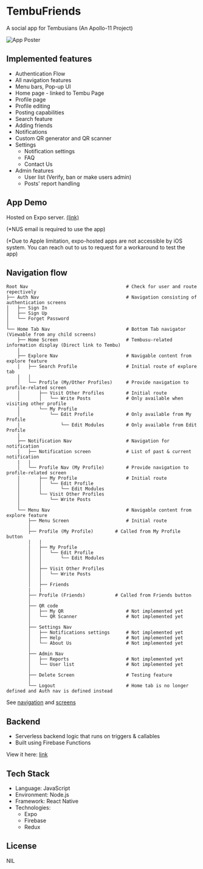 # TembuFriends

A social app for Tembusians (An Apollo-11 Project)

![App Poster](https://i.imgur.com/e6QMP4f.png)

## Implemented features

-   Authentication Flow
-   All navigation features
-   Menu bars, Pop-up UI
-   Home page - linked to Tembu Page
-   Profile page
-   Profile editing
-   Posting capabilities
-   Search feature
-   Adding friends
-   Notifications
-   Custom QR generator and QR scanner
-   Settings
    -   Notification settings
    -   FAQ
    -   Contact Us
-   Admin features
    -   User list (Verify, ban or make users admin)
    -   Posts' report handling

## App Demo

Hosted on Expo server. [(link)](https://expo.io/@tembufriends/TembuFriends)

(*NUS email is required to use the app)

(*Due to Apple limitation, expo-hosted apps are not accessible by iOS system. You can reach out to us to request for a workaround to test the app)

## Navigation flow

    Root Nav                                    # Check for user and route repectively
    ├── Auth Nav                                # Navigation consisting of authentication screens
    │   ├── Sign In
    │   ├── Sign Up
    │   └── Forget Password
    │
    └── Home Tab Nav                            # Bottom Tab navigator (Viewable from any child screens)
        ├── Home Screen                         # Tembusu-related information display (Direct link to Tembu)
        │
        ├── Explore Nav                         # Navigable content from explore feature
        │   ├── Search Profile                  # Initial route of explore tab
        │   │
        │   └── Profile (My/Other Profiles)     # Provide navigation to profile-related screen
        │       ├── Visit Other Profiles        # Initial route
        │       │   └── Write Posts             # Only available when visiting other profile
        │       └── My Profile
        │           └── Edit Profile            # Only available from My Profile
        │               └── Edit Modules        # Only available from Edit Profile
        │
        ├── Notification Nav                    # Navigation for notification
        │   ├── Notification screen             # List of past & current notification
        |   |
        │   └── Profile Nav (My Profile)        # Provide navigation to profile-related screen
        │       ├── My Profile                  # Initial route
        │       │   └── Edit Profile
        │       │       └── Edit Modules
        │       └── Visit Other Profiles
        │           └── Write Posts
        │
        └── Menu Nav                            # Navigable content from explore feature
            ├── Menu Screen                     # Initial route
            │
            ├── Profile (My Profile)        # Called from My Profile button
            |   |
            │   ├── My Profile
            │   │   └── Edit Profile
            │   │       └── Edit Modules
            │   │
            │   ├── Visit Other Profiles
            │   │   └── Write Posts
            │   │
            │   ├── Friends
            |   |
            ├── Profile (Friends)           # Called from Friends button
            │
            ├── QR code
            │   ├── My QR                       # Not implemented yet
            │   └── QR Scanner                  # Not implemented yet
            │
            ├── Settings Nav
            │   ├── Notifications settings      # Not implemented yet
            │   ├── Help                        # Not implemented yet
            │   └── About Us                    # Not implemented yet
            │
            ├── Admin Nav
            │   ├── Reports                     # Not implemented yet
            │   └── User list                   # Not implemented yet
            │
            ├── Delete Screen                   # Testing feature
            │
            └── Logout                          # Home tab is no longer defined and Auth nav is defined instead

See [navigation](https://github.com/JinHao-L/tembu-friends/tree/master/App/navigation) and [screens](https://github.com/JinHao-L/tembu-friends/tree/master/App/screens)

## Backend

-   Serverless backend logic that runs on triggers & callables
-   Built using Firebase Functions

View it here: [link](https://github.com/JinHao-L/tembufriends-functions)

## Tech Stack

-   Language: JavaScript
-   Environment: Node.js
-   Framework: React Native
-   Technologies:
    -   Expo
    -   Firebase
    -   Redux

## License

NIL
